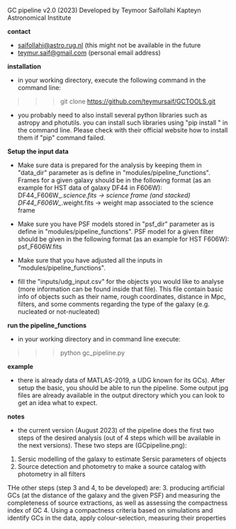 GC pipeline v2.0 (2023)
Developed by Teymoor Saifollahi
Kapteyn Astronomical Institute

**contact**
- saifollahi@astro.rug.nl (this might not be available in the future 
- teymur.saif@gmail.com (personal email address)

**installation**
- in your working directory, execute the following command in the command line:
>>> git clone https://github.com/teymursaif/GCTOOLS.git

- you probably need to also install several python libraries such as astropy and photutils. you can install such libraries using "pip install <library-name>" in the command line. Please check with their official website how to install them if "pip" command failed.

**Setup the input data**

- Make sure data is prepared for the analysis by keeping them in "data_dir" parameter as is define in "modules/pipeline_functions". Frames for a given galaxy should be in the following format (as an example for HST data of galaxy DF44 in F606W):
DF44_F606W_*.science.fits -> science frame (and stacked)
DF44_F606W_*.weight.fits -> weight map associated to the science frame

- Make sure you have PSF models stored in "psf_dir" parameter as is define in "modules/pipeline_functions". PSF model for a given filter should be given in the following format (as an example for HST F606W): psf_F606W.fits

- Make sure that you have adjusted all the inputs in "modules/pipeline_functions".

- fill the "inputs/udg_input.csv" for the objects you would like to analyse (more information can be found inside that file). This file contain basic info of objects such as their name, rough coordinates, distance in Mpc, filters, and some comments regarding the type of the galaxy (e.g. nucleated or not-nucleated)

**run the pipeline_functions**
- in your working directory and in command line execute:
>>> python gc_pipeline.py

**example**
- there is already data of MATLAS-2019, a UDG known for its GCs). After setup the basic, you should be able to run the pipeline. Some output jpg files are already available in the output directory which you can look to get an idea what to expect.

**notes**
- the current version (August 2023) of the pipeline does the first two steps of the desired analysis (out of 4 steps which will be available in the next versions). These two steps are (GCpipeline.png):
1. Sersic modelling of the galaxy to estimate Sersic parameters of objects
2. Source detection and photometry to make a source catalog with photometry in all filters

THe other steps (step 3 and 4, to be developed) are:
3. producing artificial GCs (at the distance of the galaxy and the given PSF) and measuring the completeness of source extractions, as well as assessing the compactness index of GC
4. Using a compactness criteria based on simulations and identify GCs in the data, apply colour-selection, measuring their properties
